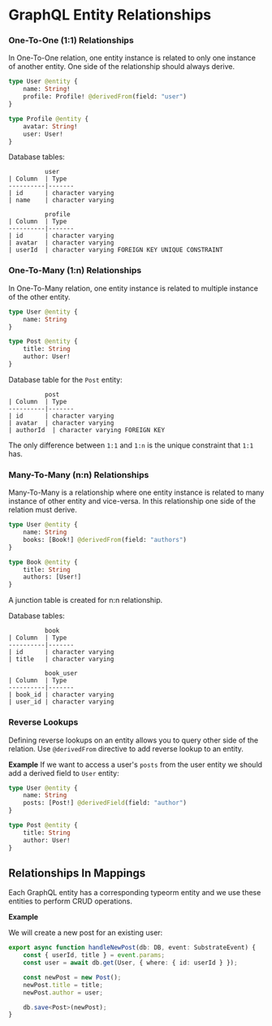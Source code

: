 # GraphQL Entity Relationships

### One-To-One (1:1) Relationships

In One-To-One relation, one entity instance is related to only one instance of another entity. One side of the relationship should always derive.

```graphql
type User @entity {
	name: String!
	profile: Profile! @derivedFrom(field: "user")
}

type Profile @entity {
	avatar: String!
	user: User!
}
```

Database tables:

```
          user
| Column  | Type
----------|-------
| id      | character varying
| name    | character varying
```

```
          profile
| Column  | Type
----------|-------
| id      | character varying
| avatar  | character varying
| userId  | character varying FOREIGN KEY UNIQUE CONSTRAINT
```

### One-To-Many (1:n) Relationships

In One-To-Many relation, one entity instance is related to multiple instance of the other entity.

```graphql
type User @entity {
	name: String
}

type Post @entity {
	title: String
	author: User!
}
```

Database table for the `Post` entity:

```
          post
| Column  | Type
----------|-------
| id      | character varying
| avatar  | character varying
| authorId  | character varying FOREIGN KEY
```

The only difference between `1:1` and `1:n` is the unique constraint that `1:1` has.

### Many-To-Many (n:n) Relationships

Many-To-Many is a relationship where one entity instance is related to many instance of other entity and vice-versa. In this relationship one side of the relation must derive.

```graphql
type User @entity {
	name: String
	books: [Book!] @derivedFrom(field: "authors")
}

type Book @entity {
	title: String
	authors: [User!]
}
```

A junction table is created for n:n relationship.

Database tables:

```
          book
| Column  | Type
----------|-------
| id      | character varying
| title   | character varying
```

```
          book_user
| Column  | Type
----------|-------
| book_id | character varying
| user_id | character varying
```

### Reverse Lookups

Defining reverse lookups on an entity allows you to query other side of the relation. Use `@derivedFrom` directive to add reverse lookup to an entity.

**Example**
If we want to access a user's `posts` from the user entity we should add a derived field to `User` entity:

```graphql
type User @entity {
	name: String
	posts: [Post!] @derivedField(field: "author")
}

type Post @entity {
	title: String
	author: User!
}
```

## Relationships In Mappings

Each GraphQL entity has a corresponding typeorm entity and we use these entities to perform CRUD operations.

**Example**

We will create a new post for an existing user:

```ts
export async function handleNewPost(db: DB, event: SubstrateEvent) {
	const { userId, title } = event.params;
	const user = await db.get(User, { where: { id: userId } });

	const newPost = new Post();
	newPost.title = title;
	newPost.author = user;

	db.save<Post>(newPost);
}
```

